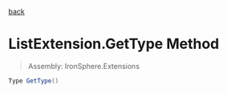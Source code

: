 ﻿

[back](/IronSphere.Extensions/types/ListExtension)

# ListExtension.GetType Method

> Assembly: IronSphere.Extensions

```csharp
Type GetType()
```



 